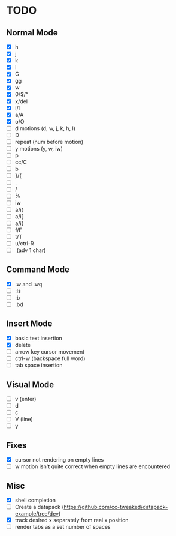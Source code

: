 # TODO

## Normal Mode
- [x] h
- [x] j
- [x] k
- [x] l
- [x] G
- [x] gg
- [x] w
- [x] 0/$/^
- [x] x/del
- [x] i/I
- [x] a/A
- [x] o/O
- [ ] d motions (d, w, j, k, h, l)
- [ ] D
- [ ] repeat (num before motion)
- [ ] y motions (y, w, iw)
- [ ] p
- [ ] cc/C
- [ ] b
- [ ] }/{
- [ ] .
- [ ] /
- [ ] %
- [ ] iw
- [ ] a/i(
- [ ] a/i[
- [ ] a/i{
- [ ] f/F
- [ ] t/T
- [ ] u/ctrl-R
- [ ] <space> (adv 1 char)

## Command Mode
- [x] :w and :wq
- [ ] :ls
- [ ] :b
- [ ] :bd

## Insert Mode

- [x] basic text insertion
- [x] delete
- [ ] arrow key cursor movement
- [ ] ctrl-w (backspace full word)
- [ ] tab space insertion

## Visual Mode

- [ ] v (enter)
- [ ] d
- [ ] c
- [ ] V (line)
- [ ] y

## Fixes

- [x] cursor not rendering on empty lines
- [ ] w motion isn't quite correct when empty lines are encountered

## Misc

- [x] shell completion
- [ ] Create a datapack (https://github.com/cc-tweaked/datapack-example/tree/dev)
- [x] track desired x separately from real x position
- [ ] render tabs as a set number of spaces
